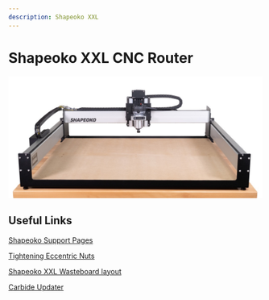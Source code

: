 ```yaml
---
description: Shapeoko XXL
---
```


# Shapeoko XXL CNC Router

![](../.gitbook/assets/image%20%28114%29.png)

## Useful Links

[Shapeoko Support Pages](https://docs.carbide3d.com/support/)

[Tightening Eccentric Nuts](https://docs.carbide3d.com/support/tensioning-eccentrics/)

[Shapeoko XXL Wasteboard layout](https://docs.carbide3d.com/support/supportfiles/S3_XXL_Wasteboard.pdf)

[Carbide Updater](https://docs.carbide3d.com/support/carbideupdater/)



